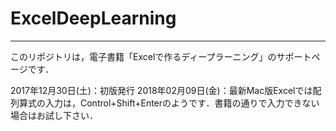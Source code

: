 # ExcelDeepLearning
****
このリポジトリは，電子書籍「Excelで作るディープラーニング」のサポートページです．

2017年12月30日(土)：初版発行
2018年02月09日(金)：最新Mac版Excelでは配列算式の入力は，Control+Shift+Enterのようです．書籍の通りで入力できない場合はお試し下さい．
